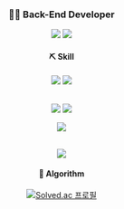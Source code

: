 <div align="center">
 
### 👨‍💻 Back-End Developer
  <a href="https://hypnotic-goal-d3c.notion.site/6e2c8bbcb0684750a1a2b885bae72500"><img src="https://img.shields.io/badge/소개서-f0f0f0?style=flat-square&logo=notion&logoColor=black"/></a>
 <a href="https://velog.io/@seondal"><img src="https://img.shields.io/badge/Velog-3DDC84?style=flat-square&logo=Blogger&logoColor=white"/></a>


#### ⛏️ Skill
  <img src="https://img.shields.io/badge/Java-007396?style=flat-square&logo=Java&logoColor=white"/></a>
  <img src="https://img.shields.io/badge/SpringBoot-6DB33F?style=flat-square&logo=Spring&logoColor=white"/></a>
    
  <br>
  <img src="https://img.shields.io/badge/Javascript-ffb13b?style=flat-square&logo=javascript&logoColor=white"/></a>
  <img src="https://img.shields.io/badge/css-1572B6?style=flat-square&logo=css3&logoColor=white"/></a>
  

  <img src="https://img.shields.io/badge/Mysql-E6B91E?style=flat-square&logo=MySql&logoColor=white"/></a>
  
  <br>
  <img src="https://img.shields.io/badge/aws-333664?style=flat-square&logo=amazon-aws&logoColor=white"/></a>


  
#### 🌱 Algorithm
[![Solved.ac 프로필](http://mazassumnida.wtf/api/v2/generate_badge?boj=kcc9827)](https://solved.ac/kcc9827) 
 
</div>






<!--
**KimTH94/KimTH94** is a ✨ _special_ ✨ repository because its `README.md` (this file) appears on your GitHub profile.

Here are some ideas to get you started:

- 🔭 I’m currently working on ...
- 🌱 I’m currently learning ...
- 👯 I’m looking to collaborate on ...
- 🤔 I’m looking for help with ...
- 💬 Ask me about ...
- 📫 How to reach me: ...
- 😄 Pronouns: ...
- ⚡ Fun fact: ...
-->

